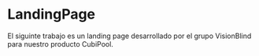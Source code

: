 # LandingPage
El siguinte trabajo es un landing page desarrollado por el grupo VisionBlind para nuestro producto CubiPool.
